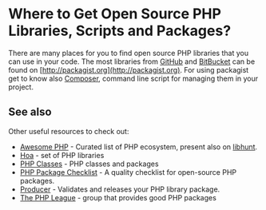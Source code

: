 # Where to Get Open Source PHP Libraries, Scripts and Packages?

There are many places for you to find open source PHP libraries that you can use
in your code. The most libraries from [GitHub](https://github.com) and
[BitBucket](https://bitbucket.org) can be found on [http://packagist.org](http://packagist.org).
For using packagist get to know also [Composer](http://getcomposer.org), command
line script for managing them in your project.

## See also

Other useful resources to check out:

* [Awesome PHP](https://github.com/ziadoz/awesome-php/) - Curated list of PHP
  ecosystem, present also on [libhunt](https://php.libhunt.com/).
* [Hoa](http://hoa-project.net/) - set of PHP libraries
* [PHP Classes](http://phpclasses.org) - PHP classes and packages
* [PHP Package Checklist](http://phppackagechecklist.com/) - A quality checklist for open-source PHP packages.
* [Producer](http://getproducer.org/) - Validates and releases your PHP library package.
* [The PHP League](https://thephpleague.com/) - group that provides good PHP packages
